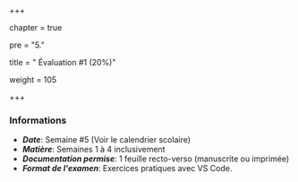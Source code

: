 +++

chapter = true

pre = "5."

title = " Évaluation #1 (20%)"

weight = 105

+++





### Informations



* ***Date***:	 		Semaine #5 (Voir le calendrier scolaire)
* ***Matière***: 			Semaines 1 à 4 inclusivement
* ***Documentation permise***: 	1 feuille recto-verso (manuscrite ou imprimée)
* ***Format de l'examen***:		Exercices pratiques avec VS Code.
